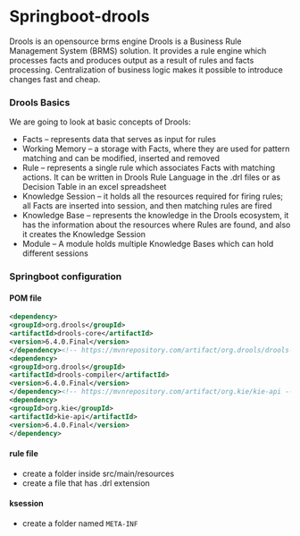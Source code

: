 # Springboot-drools
Drools is an opensource brms engine
Drools is a Business Rule Management System (BRMS) solution. It provides a rule engine which processes facts and produces output as a result of rules and facts processing. Centralization of business logic makes it possible to introduce changes fast and cheap.

### Drools Basics
We are going to look at basic concepts of Drools:
- Facts – represents data that serves as input for rules
- Working Memory – a storage with Facts, where they are used for pattern matching and can be modified, inserted and removed
- Rule – represents a single rule which associates Facts with matching actions. It can be written in Drools Rule Language in the .drl files or as Decision Table in an excel spreadsheet
- Knowledge Session – it holds all the resources required for firing rules; all Facts are inserted into session, and then matching rules are fired
- Knowledge Base – represents the knowledge in the Drools ecosystem, it has the information about the resources where Rules are found, and also it creates the Knowledge Session
- Module – A module holds multiple Knowledge Bases which can hold different sessions
### Springboot configuration
#### POM file
 
 ```xml
<dependency>
<groupId>org.drools</groupId>
<artifactId>drools-core</artifactId>
<version>6.4.0.Final</version>
</dependency><!-- https://mvnrepository.com/artifact/org.drools/drools-compiler -->
<dependency>
<groupId>org.drools</groupId>
<artifactId>drools-compiler</artifactId>
<version>6.4.0.Final</version>
</dependency><!-- https://mvnrepository.com/artifact/org.kie/kie-api -->
<dependency>
<groupId>org.kie</groupId>
<artifactId>kie-api</artifactId>
<version>6.4.0.Final</version>
</dependency>
 ```
 #### rule file
 - create a folder inside src/main/resources
 - create a file that has .drl extension
 #### ksession
 - create a folder named `META-INF`
 
